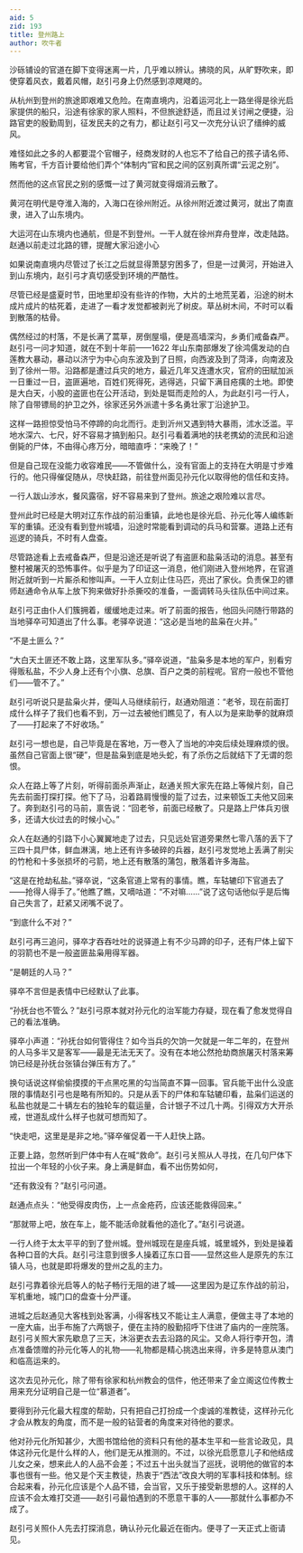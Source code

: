 ```yaml
---
aid: 5
zid: 193
title: 登州路上
author: 吹牛者
---
```


沙砾铺设的官道在脚下变得迷离一片，几乎难以辨认。拂晓的风，从旷野吹来，即使穿着风衣，戴着风帽，赵引弓身上仍然感到凉飕飕的。

从杭州到登州的旅途即艰难又危险。在南直境内，沿着运河北上一路坐得是徐光启家提供的船只，沿途有徐家的家人照料，不但旅途舒适，而且过关讨闸之便捷，沿路官吏的殷勤周到，征发民夫的之有力，都让赵引弓又一次充分认识了缙绅的威风。

难怪如此之多的人都要混个官帽子，经商发财的人也忘不了给自己的孩子请名师、贿考官，千方百计要给他们弄个“体制内”官和民之间的区别真所谓“云泥之别”。

然而他的这点官民之别的感慨一过了黄河就变得烟消云散了。

黄河在明代是夺淮入海的，入海口在徐州附近。从徐州附近渡过黄河，就出了南直隶，进入了山东境内。

大运河在山东境内也通航，但是不到登州。一干人就在徐州弃舟登岸，改走陆路。赵通以前走过北路的镖，提醒大家沿途小心

如果说南直境内尽管过了长江之后就显得萧瑟穷困多了，但是一过黄河，开始进入到山东境内，赵引弓才真切感受到环境的严酷性。

尽管已经是盛夏时节，田地里却没有些许的作物，大片的土地荒芜着，沿途的树木成片成片的枯死着，走进了一看才发觉都被剥光了树皮。草丛树木间，不时可以看到散落的枯骨。

偶然经过的村落，不是长满了蒿草，房倒屋塌，便是高墙深沟，乡勇们戒备森严。赵引弓一问才知道，就在不到十年前——1622 年山东南部爆发了徐鸿儒发动的白莲教大暴动，暴动以济宁为中心向东波及到了日照，向西波及到了菏泽，向南波及到了徐州一带。沿路都是遭过兵灾的地方，最近几年又连遭水灾，官府的田赋加派一日重过一日，盗匪遍地，百姓们死得死，逃得逃，只留下满目疮痍的土地。即使是大白天，小股的盗匪也在公开活动，到处是铤而走险的人，为此赵引弓一行人，除了自带镖局的护卫之外，徐家还另外派遣十多名勇壮家丁沿途护卫。

这样一路担惊受怕马不停蹄的向北而行。走到沂州又遇到特大暴雨，沭水泛滥。平地水深六、七尺，好不容易才搞到船只。赵引弓看着满地的扶老携幼的流民和沿途倒毙的尸体，不由得心疼万分，暗暗直呼：“来晚了！”

但是自己现在没能力收容难民——不管做什么，没有官面上的支持在大明是寸步难行的。他只得催促随从，尽快赶路，前往登州面见孙元化以取得他的信任和支持。

一行人跋山涉水，餐风露宿，好不容易来到了登州。旅途之艰险难以言尽。

登州此时已经是大明对辽东作战的前沿重镇，此地也是徐光启、孙元化等人编练新军的重镇。还没有看到登州城墙，沿途时常能看到调动的兵马和营寨。道路上还有巡逻的骑兵，不时有人盘查。

尽管路途看上去戒备森严，但是沿途还是听说了有盗匪和盐枭活动的消息。甚至有整村被屠灭的恐怖事件。似乎是为了印证这一消息，他们刚进入登州地界，在官道附近就听到一片厮杀和惨叫声。一干人立刻止住马匹，亮出了家伙。负责保卫的镖师赵通命令从车上放下狗来做好扑杀撕咬的准备，一面调转马头往队伍中间过来。

赵引弓正由仆人们簇拥着，缓缓地走过来。听了前面的报告，他回头问随行带路的当地驿卒可知道出了什么事。老驿卒说道：“这必是当地的盐枭在火并。”

“不是土匪么？”

“大白天土匪还不敢上路，这里军队多。”驿卒说道，“盐枭多是本地的军户，别看穷得贩私盐，不少人身上还有个小旗、总旗、百户之类的前程呢。官府一般也不管他们——管不了。”

赵引弓听说只是盐枭火并，便叫人马继续前行，赵通劝阻道：“老爷，现在前面打成什么样子了我们也看不到，万一过去被他们瞧见了，有人以为是来助拳的就麻烦了——打起来了不好收场。”

赵引弓一想也是，自己毕竟是在客地，万一卷入了当地的冲突后续处理麻烦的很。虽然自己官面上很“硬”，但是盐枭到底是地头蛇，有了杀伤之后就结下了无谓的怨恨。

众人在路上等了片刻，听得前面杀声渐止，赵通关照大家先在路上等候片刻，自己先去前面打探打探。他下了马，沿着路肩慢慢的踅了过去，过来顿饭工夫他又回来了。奔到赵引弓的马前，禀告说：“回老爷，前面已经散了。只是路上尸体兵刃很多，还请大伙过去的时候小心。”

众人在赵通的引路下小心翼翼地走了过去，只见远处官道旁果然七零八落的丢下了三四十具尸体，鲜血淋漓，地上还有许多破碎的兵器，赵引弓发觉地上丢满了削尖的竹枪和十多张损坏的弓箭，地上还有散落的蒲包，散落着许多海盐。

“这是在抢劫私盐。”驿卒说，“这条官道上常有的事情。瞧，车轱辘印下官道去了——抢得人得手了。”他瞧了瞧，又嘀咕道：“不对嘛……”说了这句话他似乎是后悔自己失言了，赶紧又闭嘴不说了。

“到底什么不对？”

赵引弓再三追问，驿卒才吞吞吐吐的说驿道上有不少马蹄的印子，还有尸体上留下的羽箭也不是一般盗匪盐枭用得军器。

“是朝廷的人马？”

驿卒不言但是表情中已经默认了此事。

“孙抚台也不管么？”赵引弓原本就对孙元化的治军能力存疑，现在看了愈发觉得自己的看法准确。

驿卒小声道：“孙抚台如何管得住？如今当兵的欠饷一欠就是一年二年的，在登州的人马多半又是客军——最是无法无天了。没有在本地公然抢劫商旅屠灭村落来筹饷已经是孙抚台张镇台弹压有方了。”

换句话说这样偷偷摸摸的干点黑吃黑的勾当简直不算一回事。官兵能干出什么没底限的事情赵引弓也是略有所知的。只是从丢下的尸体和车轱辘印看，盐枭们运送的私盐也就是二十辆左右的独轮车的载运量，合计银子不过几十两。引得双方大开杀戒，世道乱成什么样子也就可想而知了。

“快走吧，这里是是非之地。”驿卒催促着一干人赶快上路。

正要上路，忽然听到尸体中有人在喊“救命”。赵引弓关照从人寻找，在几句尸体下拉出一个年轻的小伙子来。身上满是鲜血，看不出伤势如何，

“还有救没有？”赵引弓问道。

赵通点点头：“他受得皮肉伤，上一点金疮药，应该还能救得回来。”

“那就带上吧，放在车上，能不能活命就看他的造化了。”赵引弓说道。

一行人终于太太平平的到了登州城。登州城现在是座兵城，城里城外，到处是操着各种口音的大兵。赵引弓注意到很多人操着辽东口音——显然这些人是原先的东江镇人马，也就是即将爆发的登州之乱的主力。

赵引弓靠着徐光启等人的帖子畅行无阻的进了城——这里因为是辽东作战的前沿，军机重地，城门口的盘查十分严谨。

进城之后赵通见大客栈到处客满，小得客栈又不能让主人满意，便做主寻了本地的一座大庙，出手布施了六两银子，便在主持的殷勤招呼下住进了庙内的一座院落。赵引弓关照大家先歇息了三天，沐浴更衣去去沿路的风尘。又命人将行李开包，清点准备馈赠的孙元化等人的礼物——礼物都是精心挑选出来得，许多是特意从澳门和临高运来的。

这次去见孙元化，除了带有徐家和杭州教会的信件，他还带来了金立阁这位传教士用来充分证明自己是一位“慕道者”。

要得到孙元化最大程度的帮助，只有把自己打扮成一个虔诚的准教徒，这样孙元化才会从教友的角度，而不是一般的钻营者的角度来对待他的要求。

他对孙元化所知甚少，大图书馆给他的资料只有他的基本生平和一些言论政见，具体这孙元化是什么样的人，他们是无从推测的。不过，以徐光启愿意儿子和他结成儿女之亲，想来此人的人品不会差；不过五十出头就当了巡抚，说明他的做官的本事也很有一些。他又是个天主教徒，热衷于“西法”改良大明的军事科技和体制。综合起来看，孙元化应该是个人品不错，会当官，又乐于接受新思想的人。这样的人应该不会太难打交道——赵引弓最怕遇到的不愿意干事的人——那就什么事都办不成了。

赵引弓关照仆人先去打探消息，确认孙元化最近在衙内。便寻了一天正式上衙请见。
